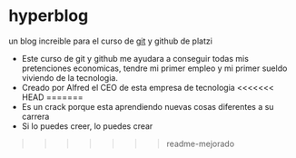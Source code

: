 # hyperblog
un blog increible para el curso de [git](http:holamundo.com// "git") y github de platzi
- Este curso de git y github me ayudara a conseguir todas mis pretenciones economicas, tendre mi primer empleo y mi primer sueldo viviendo de la tecnologia.
- Creado por Alfred el CEO de esta empresa de tecnologia
<<<<<<< HEAD
=======
- Es un crack porque esta aprendiendo nuevas cosas diferentes a su carrera 
- Si lo puedes creer, lo puedes crear
>>>>>>> readme-mejorado
